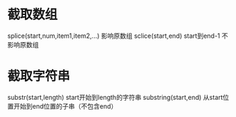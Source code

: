 # 截取数组
splice(start,num,item1,item2,...)  影响原数组
sclice(start,end)  start到end-1  不影响原数组

# 截取字符串
substr(start,length) start开始到length的字符串
substring(start,end) 从start位置开始到end位置的子串（不包含end）